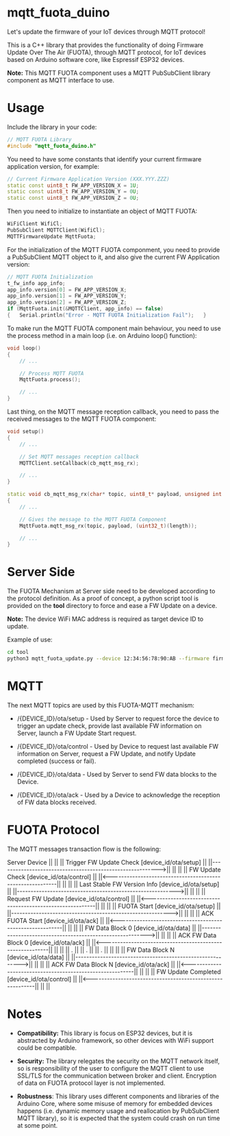 # mqtt_fuota_duino

Let's update the firmware of your IoT devices through MQTT protocol!

This is a C++ library that provides the functionality of doing Firmware Update Over The Air (FUOTA), through MQTT protocol, for IoT devices based on Arduino software core, like Espressif ESP32 devices.

**Note:** This MQTT FUOTA component uses a MQTT PubSubClient library component as MQTT interface to use.

# Usage

Include the library in your code:

```c++
// MQTT FUOTA Library
#include "mqtt_fuota_duino.h"
```

You need to have some constants that identify your current firmware application version, for example:

```c++
// Current Firmware Application Version (XXX.YYY.ZZZ)
static const uint8_t FW_APP_VERSION_X = 1U;
static const uint8_t FW_APP_VERSION_Y = 0U;
static const uint8_t FW_APP_VERSION_Z = 0U;
```

Then you need to initialize to instantiate an object of MQTT FUOTA:

```c++
WiFiClient WifiCl;
PubSubClient MQTTClient(WifiCl);
MQTTFirmwareUpdate MqttFuota;
```

For the initialization of the MQTT FUOTA componment, you need to provide a PubSubClient MQTT object to it, and also give the current FW Application version:

```c++
// MQTT FUOTA Initialization
t_fw_info app_info;
app_info.version[0] = FW_APP_VERSION_X;
app_info.version[1] = FW_APP_VERSION_Y;
app_info.version[2] = FW_APP_VERSION_Z;
if (MqttFuota.init(&MQTTClient, app_info) == false)
{   Serial.println("Error - MQTT FUOTA Initialization Fail");   }
```

To make run the MQTT FUOTA component main behaviour, you need to use the process method in a main loop (i.e. on Arduino loop() function):

```c++
void loop()
{
    // ...

    // Process MQTT FUOTA
    MqttFuota.process();

    // ...
}
```

Last thing, on the MQTT message reception callback, you need to pass the received messages to the MQTT FUOTA component:

```c++
void setup()
{
    // ...

    // Set MQTT messages reception callback
    MQTTClient.setCallback(cb_mqtt_msg_rx);

    // ...
}

static void cb_mqtt_msg_rx(char* topic, uint8_t* payload, unsigned int length)
{
    // ...

    // Gives the message to the MQTT FUOTA Component
    MqttFuota.mqtt_msg_rx(topic, payload, (uint32_t)(length));

    // ...
}
```

# Server Side

The FUOTA Mechanism at Server side need to be developed according to the protocol definition. As a proof of concept, a python script tool is provided on the **tool** directory to force and ease a FW Update on a device.

**Note:** The device WiFi MAC address is required as target device ID to update.

Example of use:

```bash
cd tool
python3 mqtt_fuota_update.py --device 12:34:56:78:90:AB --firmware firmware.bin
```

# MQTT

The next MQTT topics are used by this FUOTA-MQTT mechanism:

- /{DEVICE_ID}/ota/setup - Used by Server to request force the device to trigger an update check, provide last available FW information on Server, launch a FW Update Start request.

- /{DEVICE_ID}/ota/control - Used by Device to request last available FW information on Server, request a FW Update, and notify Update completed (success or fail).

- /{DEVICE_ID}/ota/data - Used by Server to send FW data blocks to the Device.

- /{DEVICE_ID}/ota/ack - Used by a Device to acknowledge the reception of FW data blocks received.

# FUOTA Protocol

The MQTT messages transaction flow is the following:

Server                                                       Device
  ||                                                           ||
  || Trigger FW Update Check [device_id/ota/setup]             ||
  ||---------------------------------------------------------->||
  ||                                                           ||
  ||                   FW Update Check [device_id/ota/control] ||
  ||<----------------------------------------------------------||
  ||                                                           ||
  || Last Stable FW Version Info [device_id/ota/setup]         ||
  ||---------------------------------------------------------->||
  ||                                                           ||
  ||                 Request FW Update [device_id/ota/control] ||
  ||<----------------------------------------------------------||
  ||                                                           ||
  || FUOTA Start [device_id/ota/setup]                         ||
  ||---------------------------------------------------------->||
  ||                                                           ||
  ||                       ACK FUOTA Start [device_id/ota/ack] ||
  ||<----------------------------------------------------------||
  ||                                                           ||
  || FW Data Block 0 [device_id/ota/data]                      ||
  ||---------------------------------------------------------->||
  ||                                                           ||
  ||                   ACK FW Data Block 0 [device_id/ota/ack] ||
  ||<----------------------------------------------------------||
  ||                                                           ||
  ||                          .                                ||
  ||                          .                                ||
  ||                          .                                ||
  ||                                                           ||
  || FW Data Block N [device_id/ota/data]                      ||
  ||---------------------------------------------------------->||
  ||                                                           ||
  ||                   ACK FW Data Block N [device_id/ota/ack] ||
  ||<----------------------------------------------------------||
  ||                                                           ||
  ||               FW Update Completed [device_id/ota/control] ||
  ||<----------------------------------------------------------||
  ||                                                           ||

# Notes

- **Compatibility:** This library is focus on ESP32 devices, but it is abstracted by Arduino framework, so other devices with WiFi support could be compatible.

- **Security:** The library relegates the security on the MQTT network itself, so is responsibility of the user to configure the MQTT client to use SSL/TLS for the communication between broker and client. Encryption of data on FUOTA protocol layer is not implemented.

- **Robustness**: This library uses different components and libraries of the Arduino Core, where some misuse of memory for embedded devices happens (i.e. dynamic memory usage and reallocation by PubSubClient MQTT library), so it is expected that the system could crash on run time at some point.
